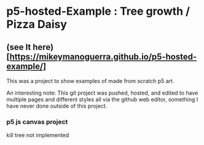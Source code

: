 # p5-hosted-Example : Tree growth / Pizza Daisy

## (see It here)[https://mikeymanoguerra.github.io/p5-hosted-example/]

This was a project to show examples of made from scratch p5 art.

An interesting note: This git project was pushed, hosted, and edited to have multiple pages and different styles all via the github web editor, something I have never done outside of this project.


### p5 js canvas project
 kill tree not implemented

